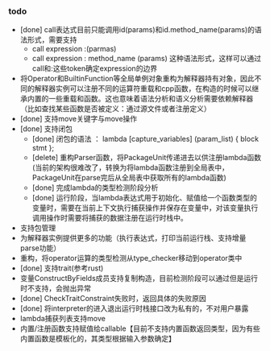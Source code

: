 ### todo

* [done] call表达式目前只能调用id(params)和id.method_name(params)的语法形式，需要支持
  - call expression :(parmas)
  - call expression : method_name (params)
  这种语法形式，这样可以通过call和:这些token确定expression的边界
* 将Operator和BuiltinFunction等全局单例对象重构为解释器持有对象，因此不同的解释器实例可以注册不同的运算符重载和cpp函数，在构造的时候可以继承内置的一些重载和函数。这也意味着语法分析和语义分析需要依赖解释器（比如查找某些函数是否被定义：通过源文件或者注册定义）
* [done] 支持move关键字与move操作
* [done] 支持闭包
  - [done] 闭包的语法 ： lambda [capture_variables] (param_list) { block stmt };
  - [delete] 重构Parser函数，将PackageUnit传递进去以供注册lambda函数(当前的架构很难改了，转换为将lambda函数注册到全局表中，PackageUnit在parse完后从全局表中获取所有的lambda函数)
  - [done] 完成lambda的类型检测阶段分析
  - [done] 运行阶段，当lambda表达式用于初始化、赋值给一个函数类型的变量时，需要在当前上下文执行捕获操作并保存在变量中，对该变量执行调用操作时需要将捕获的数据注册在运行时栈中。
* 支持包管理
* 为解释器实例提供更多的功能（执行表达式，打印当前运行栈、支持增量parse功能）
* 重构，将operator运算的类型检测从type_checker移动到operator类中
* [done] 支持trait(参考rust)
* 变量ConstructByFields成员支持复制构造，目前检测阶段可以通过但是运行时不支持，会抛出异常
* [done] CheckTraitConstraint失败时，返回具体的失败原因
* [done] 将interpreter的进入退出运行时栈接口改为私有的，不对用户暴露
* lambda捕获列表支持move
* 内置/注册函数支持赋值给callable【目前不支持内置函数返回类型，因为有些内置函数是模板化的，其类型根据输入参数确定】